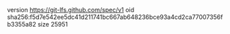 version https://git-lfs.github.com/spec/v1
oid sha256:f5d7e542ee5dc41d211741bc667ab648236bce93a4cd2ca77007356fb3355a82
size 25951
